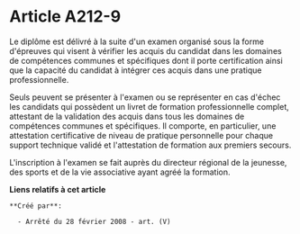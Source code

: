 # Article A212-9

Le diplôme est délivré à la suite d'un examen organisé sous la forme d'épreuves qui visent à vérifier les acquis du candidat
dans les domaines de compétences communes et spécifiques dont il porte certification ainsi que la capacité du candidat à
intégrer ces acquis dans une pratique professionnelle.

Seuls peuvent se présenter à l'examen ou se représenter en cas d'échec les candidats qui possèdent un livret de formation
professionnelle complet, attestant de la validation des acquis dans tous les domaines de compétences communes et spécifiques.
Il comporte, en particulier, une attestation certificative de niveau de pratique personnelle pour chaque support technique
validé et l'attestation de formation aux premiers secours.

L'inscription à l'examen se fait auprès du directeur régional de la jeunesse, des sports et de la vie associative ayant agréé
la formation.

**Liens relatifs à cet article**

	**Créé par**:

	  - Arrêté du 28 février 2008 - art. (V)
